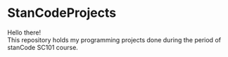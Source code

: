 # StanCodeProjects
Hello there!\
This repository holds my programming projects done during the period of stanCode SC101 course.
